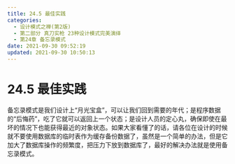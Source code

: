 ```yaml
---
title: 24.5 最佳实践
categories: 
  - 设计模式之禅(第2版)
  - 第二部分 真刀实枪 23种设计模式完美演绎
  - 第24章 备忘录模式
date: 2021-09-30 09:52:19
updated: 2021-09-30 10:50:13
---
```

# 24.5 最佳实践
备忘录模式是我们设计上“月光宝盒”，可以让我们回到需要的年代；是程序数据的“后悔药”，吃了它就可以返回上一个状态；是设计人员的定心丸，确保即使在最坏的情况下也能获得最近的对象状态。如果大家看懂了的话，请各位在设计的时候就不要使用数据库的临时表作为缓存备份数据了，虽然是一个简单的办法，但是它加大了数据库操作的频繁度，把压力下放到数据库了，最好的解决办法就是使用备忘录模式。
